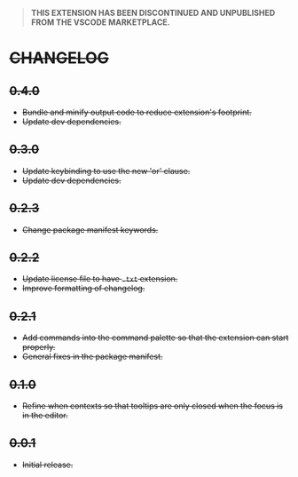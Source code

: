 > **THIS EXTENSION HAS BEEN DISCONTINUED AND UNPUBLISHED FROM THE VSCODE MARKETPLACE.**

# ~~CHANGELOG~~

## ~~0.4.0~~
- ~~Bundle and minify output code to reduce extension's footprint.~~
- ~~Update dev dependencies.~~

## ~~0.3.0~~
- ~~Update keybinding to use the new 'or' clause.~~
- ~~Update dev dependencies.~~

## ~~0.2.3~~
- ~~Change package manifest keywords.~~

## ~~0.2.2~~
- ~~Update license file to have `.txt` extension.~~
- ~~Improve formatting of changelog.~~

## ~~0.2.1~~
- ~~Add commands into the command palette so that the extension can start properly.~~
- ~~General fixes in the package manifest.~~

## ~~0.1.0~~
- ~~Refine when contexts so that tooltips are only closed when the focus is in the editor.~~

## ~~0.0.1~~
- ~~Initial release.~~
